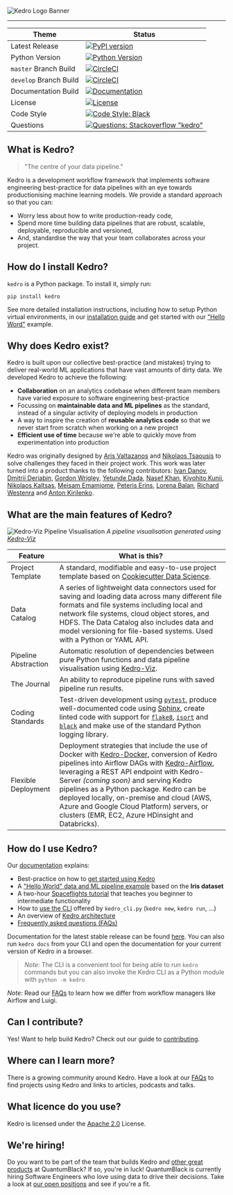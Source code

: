 ![Kedro Logo Banner](https://raw.githubusercontent.com/quantumblacklabs/kedro/master/img/kedro_banner.jpg)

-----------------

| Theme | Status |
|------------------------|-------------------------------------------------------------------------------------------------------------------------------------------------------------------------------------------------------------------------------------------------------------------------------------------------------------------------------------|
| Latest Release | [![PyPI version](https://badge.fury.io/py/kedro.svg)](https://pypi.org/project/kedro/) |
| Python Version | [![Python Version](https://img.shields.io/badge/python-3.5%20%7C%203.6%20%7C%203.7-blue.svg)](https://pypi.org/project/kedro/) |
| `master` Branch Build | [![CircleCI](https://circleci.com/gh/quantumblacklabs/kedro/tree/master.svg?style=shield)](https://circleci.com/gh/quantumblacklabs/kedro/tree/master) |
| `develop` Branch Build | [![CircleCI](https://circleci.com/gh/quantumblacklabs/kedro/tree/develop.svg?style=shield)](https://circleci.com/gh/quantumblacklabs/kedro/tree/develop) |
| Documentation Build | [![Documentation](https://readthedocs.org/projects/kedro/badge/?version=latest)](https://kedro.readthedocs.io/) |
| License | [![License](https://img.shields.io/badge/license-Apache%202.0-blue.svg)](https://opensource.org/licenses/Apache-2.0) |
| Code Style | [![Code Style: Black](https://img.shields.io/badge/code%20style-black-black.svg)](https://github.com/ambv/black) |
| Questions | [![Questions: Stackoverflow "kedro"](https://img.shields.io/badge/stackoverflow%20tag-kedro-yellow)](https://stackoverflow.com/questions/tagged/kedro) |


## What is Kedro?

> "The centre of your data pipeline."

Kedro is a development workflow framework that implements software engineering best-practice for data pipelines with an eye towards productionising machine learning models. We provide a standard approach so that you can:
 - Worry less about how to write production-ready code,
 - Spend more time building data pipelines that are robust, scalable, deployable, reproducible and versioned,
 - And, standardise the way that your team collaborates across your project.


## How do I install Kedro?

`kedro` is a Python package. To install it, simply run:

```
pip install kedro
```

See more detailed installation instructions, including how to setup Python virtual environments, in our [installation guide](https://kedro.readthedocs.io/en/stable/02_getting_started/02_install.html) and get started with our ["Hello Word"](https://kedro.readthedocs.io/en/stable/02_getting_started/04_hello_world.html) example.


## Why does Kedro exist?

Kedro is built upon our collective best-practice (and mistakes) trying to deliver real-world ML applications that have vast amounts of dirty data. We developed Kedro to achieve the following:

 - **Collaboration** on an analytics codebase when different team members have varied exposure to software engineering best-practice
 - Focussing on **maintainable data and ML pipelines** as the standard, instead of a singular activity of deploying models in production
 - A way to inspire the creation of **reusable analytics code** so that we never start from scratch when working on a new project
 - **Efficient use of time** because we're able to quickly move from experimentation into production

Kedro was originally designed by [Aris Valtazanos](https://github.com/arisvqb) and [Nikolaos Tsaousis](https://github.com/tsanikgr) to solve challenges they faced in their project work. This work was later turned into a product thanks to the following contributors:
[Ivan Danov](https://github.com/idanov), [Dmitrii Deriabin](https://github.com/DmitryDeryabin), [Gordon Wrigley](https://github.com/tolomea), [Yetunde Dada](https://github.com/yetudada), [Nasef Khan](https://github.com/nakhan98), [Kiyohito Kunii](https://github.com/921kiyo), [Nikolaos Kaltsas](https://github.com/nikos-kal), [Meisam Emamjome](https://github.com/misamae), [Peteris Erins](https://github.com/Pet3ris), [Lorena Balan](https://github.com/lorenabalan), [Richard Westenra](https://github.com/richardwestenra) and [Anton Kirilenko](https://github.com/Flid).


## What are the main features of Kedro?

![Kedro-Viz Pipeline Visualisation](https://raw.githubusercontent.com/quantumblacklabs/kedro/master/img/pipeline_visualisation.png)
*A pipeline visualisation generated using [Kedro-Viz](https://github.com/quantumblacklabs/kedro-viz)*


| Feature | What is this? |
|----------------------|----------------------------------------------------------------------------------------------------------------------------------------------------------------------------------------------------------------------------------------------------------------|
| Project Template | A standard, modifiable and easy-to-use project template based on [Cookiecutter Data Science](https://github.com/drivendata/cookiecutter-data-science/). |
| Data Catalog | A series of lightweight data connectors used for saving and loading data across many different file formats and file systems including local and network file systems, cloud object stores, and HDFS. The Data Catalog also includes data and model versioning for file-based systems. Used with a Python or YAML API. |
| Pipeline Abstraction | Automatic resolution of dependencies between pure Python functions and data pipeline visualisation using [Kedro-Viz](https://github.com/quantumblacklabs/kedro-viz). |
| The Journal | An ability to reproduce pipeline runs with saved pipeline run results. |
| Coding Standards | Test-driven development using [`pytest`](https://github.com/pytest-dev/pytest), produce well-documented code using [Sphinx](http://www.sphinx-doc.org/en/master/), create linted code with support for [`flake8`](https://github.com/PyCQA/flake8), [`isort`](https://github.com/timothycrosley/isort) and [`black`](https://github.com/psf/black) and make use of the standard Python logging library. |
| Flexible Deployment | Deployment strategies that include the use of Docker with [Kedro-Docker](https://github.com/quantumblacklabs/kedro-docker), conversion of Kedro pipelines into Airflow DAGs with [Kedro-Airflow](https://github.com/quantumblacklabs/kedro-airflow), leveraging a REST API endpoint with Kedro-Server _(coming soon)_ and serving Kedro pipelines as a Python package. Kedro can be deployed locally, on-premise and cloud (AWS, Azure and Google Cloud Platform) servers, or clusters (EMR, EC2, Azure HDinsight and Databricks). |


## How do I use Kedro?

Our [documentation](https://kedro.readthedocs.io/en/stable/) explains:

- Best-practice on how to [get started using Kedro](https://kedro.readthedocs.io/en/stable/02_getting_started/01_prerequisites.html)
- A ["Hello World" data and ML pipeline example](https://kedro.readthedocs.io/en/stable/02_getting_started/04_hello_world.html) based on the **Iris dataset**
- A two-hour [Spaceflights tutorial](https://kedro.readthedocs.io/en/stable/03_tutorial/01_workflow.html) that teaches you beginner to intermediate functionality
- How to [use the CLI](https://kedro.readthedocs.io/en/stable/06_resources/03_commands_reference.html) offered by `kedro_cli.py` (`kedro new`, `kedro run`, ...)
- An overview of [Kedro architecture](https://kedro.readthedocs.io/en/stable/06_resources/02_architecture_overview.html)
- [Frequently asked questions (FAQs)](https://kedro.readthedocs.io/en/stable/06_resources/01_faq.html)

Documentation for the latest stable release can be found [here](https://kedro.readthedocs.io/en/stable/). You can also run `kedro docs` from your CLI and open the documentation for your current version of Kedro in a browser.

> *Note:* The CLI is a convenient tool for being able to run `kedro` commands but you can also invoke the Kedro CLI as a Python module with `python -m kedro`

*Note:* Read our [FAQs](https://kedro.readthedocs.io/en/stable/06_resources/01_faq.html#how-does-kedro-compare-to-other-projects) to learn how we differ from workflow managers like Airflow and Luigi.


## Can I contribute?

Yes! Want to help build Kedro? Check out our guide to [contributing](https://github.com/quantumblacklabs/kedro/blob/master/CONTRIBUTING.md).


## Where can I learn more?

There is a growing community around Kedro. Have a look at our [FAQs](https://kedro.readthedocs.io/en/stable/06_resources/01_faq.html#where-can-i-learn-more) to find projects using Kedro and links to articles, podcasts and talks.


## What licence do you use?

Kedro is licensed under the [Apache 2.0](https://github.com/quantumblacklabs/kedro/blob/master/LICENSE.md) License.


## We're hiring!

Do you want to be part of the team that builds Kedro and [other great products](https://quantumblack.com/labs) at QuantumBlack? If so, you're in luck! QuantumBlack is currently hiring Software Engineers who love using data to drive their decisions. Take a look at [our open positions](https://www.quantumblack.com/careers/current-openings#content) and see if you're a fit.
